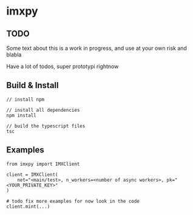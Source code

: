 # imxpy

## TODO

Some text about this is a work in progress, and use at your own risk and blabla

Have a lot of todos, super prototypi rightnow

## Build & Install

    // install npm

    // install all dependencies
    npm install

    // build the typescript files
    tsc

## Examples

    from imxpy import IMXClient

    client = IMXClient(
        net="<main/test>, n_workers=<number of async workers>, pk="<YOUR_PRIVATE_KEY>"
    )

    # todo fix more examples for now look in the code
    client.mint(...)
